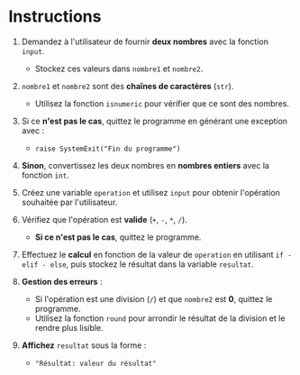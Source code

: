 # Instructions  

1. Demandez à l'utilisateur de fournir **deux nombres** avec la fonction `input`.  
   * Stockez ces valeurs dans `nombre1` et `nombre2`.  

2. `nombre1` et `nombre2` sont des **chaînes de caractères** (`str`).  
   * Utilisez la fonction `isnumeric` pour vérifier que ce sont des nombres.  

3. Si ce **n'est pas le cas**, quittez le programme en générant une exception avec :  
   * `raise SystemExit("Fin du programme")`  

4. **Sinon**, convertissez les deux nombres en **nombres entiers** avec la fonction `int`.  

5. Créez une variable `operation` et utilisez `input` pour obtenir l'opération souhaitée par l'utilisateur.  

6. Vérifiez que l'opération est **valide** (`+`, `-`, `*`, `/`).  
   * **Si ce n'est pas le cas**, quittez le programme.  

7. Effectuez le **calcul** en fonction de la valeur de `operation` en utilisant `if - elif - else`, puis stockez le résultat dans la variable `resultat`.  

8. **Gestion des erreurs** :  
   * Si l'opération est une division (`/`) et que `nombre2` est **0**, quittez le programme.  
   * Utilisez la fonction `round` pour arrondir le résultat de la division et le rendre plus lisible.  

9. **Affichez** `resultat` sous la forme :  
   * `"Résultat: valeur du résultat"`  
